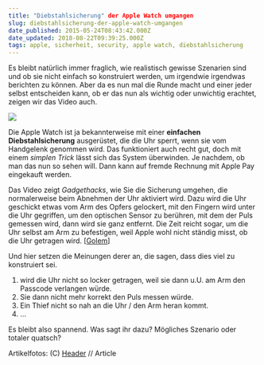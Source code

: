 ```yaml
---
title: "Diebstahlsicherung" der Apple Watch umgangen
slug: diebstahlsicherung-der-apple-watch-umgangen
date_published: 2015-05-24T08:43:42.000Z
date_updated: 2018-08-22T09:39:25.000Z
tags: apple, sicherheit, security, apple watch, diebstahlsicherung
---
```


Es bleibt natürlich immer fraglich, wie realistisch gewisse Szenarien sind und ob sie nicht einfach so konstruiert werden, um irgendwie irgendwas berichten zu können. Aber da es nun mal die Runde macht und einer jeder selbst entscheiden kann, ob er das nun als wichtig oder unwichtig erachtet, zeigen wir das Video auch. 

![](__GHOST_URL__/content/images/2015/05/Bildschirmfoto-2015-05-24-um-10-37-51.png)

Die Apple Watch ist ja bekannterweise mit einer **einfachen Diebstahlsicherung** ausgerüstet, die die Uhr sperrt, wenn sie vom Handgelenk genommen wird. Das funktioniert auch recht gut, doch mit einem *simplen Trick* lässt sich das System überwinden. Je nachdem, ob man das nun so sehen will. Dann kann auf fremde Rechnung mit Apple Pay eingekauft werden.

Das Video zeigt *Gadgethacks*, wie Sie die Sicherung umgehen, die normalerweise beim Abnehmen der Uhr aktiviert wird. Dazu wird die Uhr geschickt etwas vom Arm des Opfers gelockert, mit den Fingern wird unter die Uhr gegriffen, um den optischen Sensor zu berühren, mit dem der Puls gemessen wird, dann wird sie ganz entfernt. Die Zeit reicht sogar, um die Uhr selbst am Arm zu befestigen, weil Apple wohl nicht ständig misst, ob die Uhr getragen wird. [[Golem](http://www.golem.de/news/sensor-ausgetrickst-so-klaut-man-eine-apple-watch-1505-114222.html)]

Und hier setzen die Meinungen derer an, die sagen, dass dies viel zu konstruiert sei.

1. wird die Uhr nicht so locker getragen, weil sie dann u.U. am Arm den Passcode verlangen würde.
2. Sie dann nicht mehr korrekt den Puls messen würde.
3. Ein Thief nicht so nah an die Uhr / den Arm heran kommt.
4. …

Es bleibt also spannend. Was sagt ihr dazu? Mögliches Szenario oder totaler quatsch?

Artikelfotos: (C) [Header](http://cdn.eteknix.com/wp-content/uploads/2015/03/apple_watch.jpg) // Article
